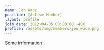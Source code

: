 ```yaml
---
name: Jen Wade
position: [Active Member]
layout: profile
join_date: 2012-04-05 00:00:00 -400
profile: /assets/img/members/jen_wade.png
---
```

Some information